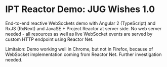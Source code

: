 # IPT Reactor Demo: JUG Wishes 1.0
End-to-end reactive WebSockets demo with Angular 2 (TypeScript) and RxJS (RxNext) and JavaSE + Project Reactor at server side. No web server needed - all resources as well as live WebSocket events are served by custom HTTP endpoint using Reactor Net.

Limitaion: Demo working well in Chrome, but not in Firefox, because of WebSocket implementation coming from Reactor Net. Further investigation needed.